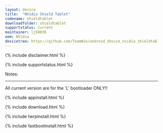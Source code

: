 ```yaml
---
layout: device
title:  "NVidia Shield Tablet"
codename: shieldtablet
downloadfolder: shieldtablet
supportstatus: Current
maintainer: lj50036
oem: NVidia
devicetree: https://github.com/TeamWin/android_device_nvidia_shieldtablet
---
```


{% include disclaimer.html %}

{% include supportstatus.html %}

<div class='page-heading'>Notes:</div>
<hr />
<p class="text">All current version are for the 'L' bootloader ONLY!!</p>

{% include appinstall.html %}

{% include download.html %}

{% include twrpinstall.html %}

{% include fastbootinstall.html %}
